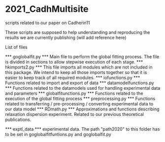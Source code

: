 # 2021_CadhMultisite
 scripts related to our paper on Cadherin11

These scripts are supposed to help understanding and reproducing the results we are currently publishing
(will add reference here)

List of files

*** goglobalfit.py ***
Main file to perform the global fitting process. The file is divided in sections to allow stepwise
execution of each stage.
*** hkimports2.py ***
This file imports all modules which are not included in this package. We intend to keep all those imports
together so that it is easier to keep track of all required modules.
*** iofunctions.py ***
Functions related to import and export of data
*** datamodelfunctions.py ***
Functions related to the datamodels used for handling experimental data and parameters
*** globalfitunctions.py ***
Functions related to the execution of the global fitting process
*** preprocessing.py ***
Functions related to transferring / pre-processing / converting experimental data to our data model
*** RDmath.py ***
Approximations and functions describing relaxation dispersion experiment. Related to our previous
theoretical publications.

*** exptl_data ***
experimental data. The path "path2020" to this folder has to be set in goglobalfitfuntions.py and goglobalfit.py